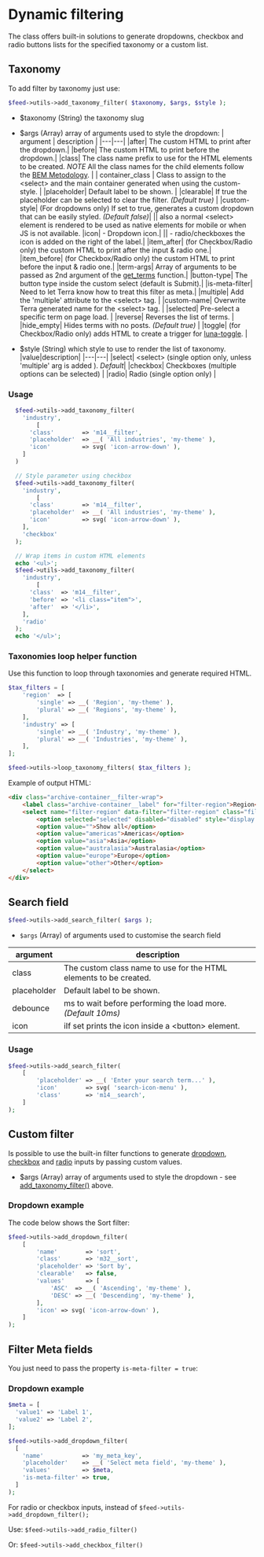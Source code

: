 # Dynamic filtering

The class offers built-in solutions to generate dropdowns, checkbox and radio buttons lists for the specified taxonomy or a custom list.

## Taxonomy

To add filter by taxonomy just use:

```php
$feed->utils->add_taxonomy_filter( $taxonomy, $args, $style );
```

- \$taxonomy (String) the taxonomy slug
- \$args (Array) array of arguments used to style the dropdown:
  | argument | description |
  |---|---|
  |after| The custom HTML to print after the dropdown.|
  |before| The custom HTML to print before the dropdown.|
  |class| The class name prefix to use for the HTML elements to be created. _NOTE_ All the class names for the child elements follow the [BEM Metodology](http://getbem.com/introduction/). |
  | container_class | Class to assign to the &lt;select&gt; and the main container generated when using the custom-style. |
  |placeholder| Default label to be shown. |
  |clearable| If true the placeholder can be selected to clear the filter. _(Default true)_ |
  |custom-style| (For dropdowns only) If set to true, generates a custom dropdown that can be easily styled. _(Default false)_|
  || also a normal &lt;select&gt; element is rendered to be used as native elements for mobile or when JS is not available.
  |icon| - Dropdown icon.|
  || - radio/checkboxes the icon is added on the right of the label.|
  |item_after| (for Checkbox/Radio only) the custom HTML to print after the input & radio one.|
  |item_before| (for Checkbox/Radio only) the custom HTML to print before the input & radio one.|
  |term-args| Array of arguments to be passed as 2nd argument of the [get_terms](https://developer.wordpress.org/reference/functions/get_terms/) function.|
  |button-type| The button type inside the custom select (default is Submit).|
  |is-meta-filter| Need to let Terra know how to treat this filter as meta.|
  |multiple| Add the 'multiple' attribute to the &lt;select&gt; tag. |
	|custom-name| Overwrite Terra generated name for the &lt;select&gt; tag. |
	|selected| Pre-select a specific term on page load. |
	|reverse| Reverses the list of terms. |
	|hide_empty| Hides terms with no posts. _(Default true)_ |
	|toggle| (for Checkbox/Radio only) adds HTML to create a trigger for [luna-toggle](https://www.npmjs.com/package/luna-toggle). |

- \$style (String) which style to use to render the list of taxonomy.
  |value|description|
  |---|---|
  |select| &lt;select&gt; (single option only, unless 'multiple' arg is added ). _Default_|
  |checkbox| Checkboxes (multiple options can be selected) |
  |radio| Radio (single option only) |

### Usage

```php
  $feed->utils->add_taxonomy_filter(
    'industry',
		[
      'class'        => 'm14__filter',
      'placeholder'  => __( 'All industries', 'my-theme' ),
      'icon'         => svg( 'icon-arrow-down' ),
    ]
  )

  // Style parameter using checkbox
  $feed->utils->add_taxonomy_filter(
    'industry',
		[
      'class'        => 'm14__filter',
      'placeholder'  => __( 'All industries', 'my-theme' ),
      'icon'         => svg( 'icon-arrow-down' ),
    ],
    'checkbox'
  );

  // Wrap items in custom HTML elements
  echo '<ul>';
  $feed->utils->add_taxonomy_filter(
    'industry',
		[
      'class'  => 'm14__filter',
      'before' => '<li class="item">',
      'after'  => '</li>',
    ],
    'radio'
  );
  echo '</ul>';
```

### Taxonomies loop helper function

Use this function to loop through taxonomies and generate required HTML.

```php
$tax_filters = [
	'region'  => [
		'single' => __( 'Region', 'my-theme' ),
		'plural' => __( 'Regions', 'my-theme' ),
	],
	'industry' => [
		'single' => __( 'Industry', 'my-theme' ),
		'plural' => __( 'Industries', 'my-theme' ),
	],
];

$feed->utils->loop_taxonomy_filters( $tax_filters );
```

Example of output HTML:

```html
<div class="archive-container__filter-wrap">
	<label class="archive-container__label" for="filter-region">Region</label>
	<select name="filter-region" data-filter="filter-region" class="filter-select archive-container__filter terra__select terra-filter  default-style" tabindex="0">
		<option selected="selected" disabled="disabled" style="display: none;">Regions</option>
		<option value="">Show all</option>
		<option value="americas">Americas</option>
		<option value="asia">Asia</option>
		<option value="australasia">Australasia</option>
		<option value="europe">Europe</option>
		<option value="other">Other</option>
	</select>
</div>
```

## Search field

```php
$feed->utils->add_search_filter( $args );
```

- `$args` (Array) of arguments used to customise the search field

| argument    | description                                                                            |
| ----------- | -------------------------------------------------------------------------------------- |
| class       | The custom class name to use for the HTML elements to be created.                       |
| placeholder | Default label to be shown. |
| debounce    | ms to wait before performing the load more. _(Default 10ms)_                             |
| icon        | iIf set prints the icon inside a &lt;button&gt; element.                                 |

### Usage

```php
$feed->utils->add_search_filter(
	[
		'placeholder' => __( 'Enter your search term...' ),
		'icon'        => svg( 'search-icon-menu' ),
		'class'       => 'm14__search',
	]
);
```

## Custom filter

Is possible to use the built-in filter functions to generate [dropdown](#dropdown-example), [checkbox](#checkbox-example) and [radio](#radio-example) inputs by passing custom values.

- \$args (Array) array of arguments used to style the dropdown - see [add_taxonomy_filter()]() above.

### Dropdown example

The code below shows the Sort filter:

```php
$feed->utils->add_dropdown_filter(
	[
		'name'        => 'sort',
		'class'       => 'm32__sort',
		'placeholder' => 'Sort by',
		'clearable'   => false,
		'values'      => [
			'ASC'  => __( 'Ascending', 'my-theme' ),
			'DESC' => __( 'Descending', 'my-theme' ),
		],
		'icon' => svg( 'icon-arrow-down' ),
	]
);
```

## Filter Meta fields

You just need to pass the property `is-meta-filter = true`:

### Dropdown example

```php
$meta = [
  'value1' => 'Label 1',
  'value2' => 'Label 2',
];

$feed->utils->add_dropdown_filter(
  [
    'name'           => 'my_meta_key',
    'placeholder'    => __( 'Select meta field', 'my-theme' ),
    'values'         => $meta,
    'is-meta-filter' => true,
  ]
);
```

For radio or checkbox inputs, instead of `$feed->utils->add_dropdown_filter();`

Use: `$feed->utils->add_radio_filter()`

Or: `$feed->utils->add_checkbox_filter()`
